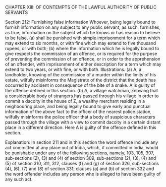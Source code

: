 CHAPTER XIII: OF CONTEMPTS OF THE LAWFUL AUTHORITY OF PUBLIC SERVANTS

Section 212: Furnishing false information
Whoever, being legally bound to furnish information on any subject to any public servant, as such, furnishes, as true, information on the subject which he knows or has reason to believe to be false, (a) shall be punished with simple imprisonment for a term which may extend to six months, or with fine which may extend to five thousand rupees, or with both; (b) where the information which he is legally bound to give respects the commission of an offence, or is required for the purpose of preventing the commission of an offence, or in order to the apprehension of an offender, with imprisonment of either description for a term which may extend to two years, or with fine, or with both.
Illustrations.
(a) A, a landholder, knowing of the commission of a murder within the limits of his estate, wilfully misinforms the Magistrate of the district that the death has occurred by accident in consequence of the bite of a snake. A is guilty of the offence defined in this section. (b) A, a village watchman, knowing that a considerable body of strangers has passed through his village in order to commit a dacoity in the house of Z, a wealthy merchant residing in a neighbouring place, and being legally bound to give early and punctual information of the above fact to the officer of the nearest police station, wilfully misinforms the police officer that a body of suspicious characters passed through the village with a view to commit dacoity in a certain distant place in a different direction. Here A is guilty of the offence defined in this section.

Explanation: In section 211 and in this section the word offence include any act committed at any place out of India, which, if committed in India, would be punishable under any of the following sections, namely, 103, 105, 307, sub-sections (2), (3) and (4) of section 309, sub-sections (2), (3), (4) and (5) of section 310, 311, 312, clauses (f) and (g) of section 326, sub-sections (4), (6), (7) and (8) of section 331, clauses (a) and (b) of section 332 and the word offender includes any person who is alleged to have been guilty of any such act.

